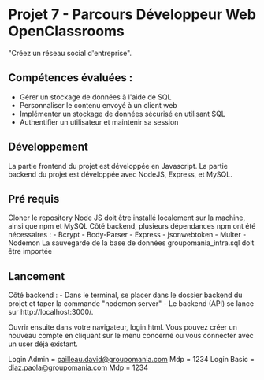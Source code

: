 
# Projet 7 - Parcours Développeur Web OpenClassrooms
"Créez un réseau social d'entreprise".

## Compétences évaluées :

- Gérer un stockage de données à l'aide de SQL
- Personnaliser le contenu envoyé à un client web
- Implémenter un stockage de données sécurisé en utilisant SQL
- Authentifier un utilisateur et maintenir sa session

## Développement

La partie frontend du projet est développée en Javascript.
La partie backend du projet est développée avec NodeJS, Express, et MySQL.


## Pré requis

Cloner le repository
Node JS doit être installé localement sur la machine, ainsi que npm et MySQL
Côté backend, plusieurs dépendances npm ont été nécessaires : - Bcrypt - Body-Parser - Express - jsonwebtoken - Multer - Nodemon
La sauvegarde de la base de données groupomania_intra.sql doit être importée


## Lancement

Côté backend : - Dans le terminal, se placer dans le dossier backend du projet et taper la commande "nodemon server" - Le backend (API) se lance sur http://localhost:3000/.

Ouvrir ensuite dans votre navigateur, login.html.
Vous pouvez créer un nouveau compte en cliquant sur le menu concerné ou vous connecter avec un user déjà existant.

Login Admin = cailleau.david@groupomania.com    Mdp = 1234
Login Basic = diaz.paola@groupomania.com        Mdp = 1234
